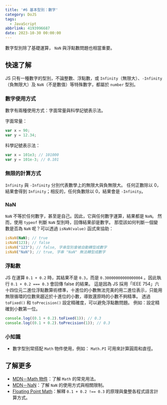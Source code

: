 ```yaml
---
title: '#6 基本型別：數字'
category: DoJS
tags:
  - JavaScript
abbrlink: 4193996687
date: 2023-10-30 00:00:00
---
```

數字型別除了基礎運算， `NaN` 與浮點數問題也相當重要。
<!--more-->
## 快速了解
JS 只有一種數字的型別，不論整數、浮點數，或 `Infinity`（無限大）、`-Infinity`（負無限大）及 `NaN`（不是數值）等特殊數字，都屬於 `number` 型別。
### 數字使用方式
數字有兩種使用方式：字面常量與科學記號表示法。

字面常量：
```jsx
var x = 90;
var y = 12.34;
```
科學記號表示法：
```jsx
var x = 101e3; // 101000
var y = 101e-3; // 0.101
```
### 無限的計算方式
`Infinity` 與 `-Infinity` 分別代表數學上的無限大與負無限大。
任何正數除以 0，結果會得到 `Infinity`；相反的，任何負數除以 0，結果會是 `-Infinity`。
### NaN
`NaN` 不等於任何數字，甚至是自己。因此，它與任何數字運算，結果都是 `NaN`。
然而，使用 `typeof` 判斷 `NaN` 型別時，回傳結果卻是數字。
那麼該如何判斷一個變數是否為 `NaN` 呢？可以透過 `isNaN(value)` 函式來協助：
```jsx
isNaN(NaN); // true
isNaN(123); // false
isNaN("123"); // false, 字串型別會被自動轉型成數字
isNaN("NaN"); // true, 字串 "NaN" 無法轉型成數字
```
### 浮點數
JS 在運算 `0.1 + 0.2` 時，其結果不是 `0.3`，而是 `0.30000000000000004` 。因此執行 `0.1 + 0.2 === 0.3` 會回傳 false 的結果。
這是因為 JS 採用「IEEE 754」六十四位元二進位浮點數算術標準，十進位的小數無法完美的用二進位表示，只能用無限循環的位數來趨近於十進位的小數，導致還原時的小數不夠精準。
透過 `toFixed()` 和 `toPrecision()` 設定精確度，可以避免浮點數問題。
例如：設定精確到小數第一位。
```jsx
console.log((0.1 + 0.2).toFixed(1)); // 0.3
console.log((0.1 + 0.2).toPrecision(1)); // 0.3
```
### 小知識
- 數字型別常搭配 `Math` 物件使用，例如： `Math.PI` 可用來計算圓周和直徑。
## 了解更多
- [MDN－Math 物件](https://developer.mozilla.org/zh-TW/docs/Web/JavaScript/Reference/Global_Objects/Math)：了解 `Math` 的常見用法。
- [MDN－NaN](https://developer.mozilla.org/zh-TW/docs/Web/JavaScript/Reference/Global_Objects/NaN)：了解 `NaN` 的使用方式與相關限制。
- [Floating Point Math](https://0.30000000000000004.com/)：解釋 `0.1 + 0.2 !== 0.3` 的原理與彙整各程式語言計算方式。